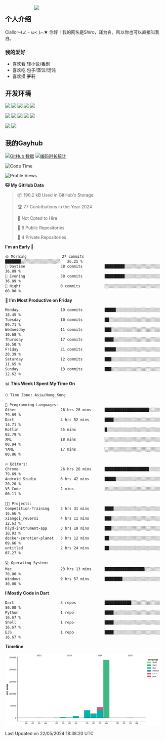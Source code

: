 <img align='right' src='https://img2.moeblog.vip/images/eCva.png' width='410px'>

## 个人介绍
Ciallo～(∠・ω< )⌒★ 你好！我的网名是Shiro，译为白，所以你也可以直接叫我白。

### 我的爱好

* 喜欢看 轻小说/番剧
* 喜欢吃 包子/蒸饺/馄饨
* 喜欢摸 ~~萝莉~~

## 开发环境
[![](https://img.shields.io/badge/Windows-11-blue?style=flat-square&logo=windows&logoColor=white)](https://www.microsoft.com/windows/get-windows-11)
[![](https://img.shields.io/badge/Macos-Sonoma-black?style=flat-square&logo=apple&logoColor=white)](https://www.apple.com/hk/en/macos/sonoma/)
[![](https://img.shields.io/badge/Debian-12-d0024d?style=flat-square&logo=debian&logoColor=white)](https://www.debian.org/)
[![](https://img.shields.io/badge/AlmaLinux-9-0f4266?style=flat-square&logo=almalinux&logoColor=white)](https://almalinux.org/)
[![](https://img.shields.io/badge/Windows%20Server-2012-blue?style=flat-square&logo=windows&logoColor=white)](https://www.microsoft.com/windows-server)

[![](https://img.shields.io/badge/Vivobook-PRO_16-f45a00?style=flat-square&logo=RepublicofGamers&logoColor=white)](https://www.asus.com.cn/laptops/for-creators/vivobook/vivobook-pro-16-oled-k6602/)
[![](https://img.shields.io/badge/Mac_Studio-M1_Max-black?style=flat-square&logo=apple&logoColor=white)](https://www.apple.com/hk/en/mac-studio/)
[![](https://img.shields.io/badge/Mi-MIX4-f45a00?style=flat-square&logo=xiaomi&logoColor=white)](https://www.mi.com/)
[![](https://img.shields.io/badge/SONY-WF1000XM4-f3c74a?style=flat-square)](https://www.sony.com.hk/zh/headphones/products/wf-1000xm4)
[![](https://img.shields.io/badge/Yubikey-5_NFC-9bc930?style=flat-square&logo=yubico&logoColor=9bc930)](https://www.yubico.com/hk/product/yubikey-5-nfc/)

[![](https://img.shields.io/badge/IDE-Visual_Studio_Code-blue?style=flat-square&logo=visual-studio-code&logoColor=white)](https://code.visualstudio.com/)
[![](https://img.shields.io/badge/IDE-JetBrains-black?style=flat-square&logo=jetbrains&logoColor=white)](https://code.visualstudio.com/)
## 我的Gayhub
[![GitHub 数据](https://github-readme-stats.vercel.app/api?username=verymoe)]()
[![编码时长统计](https://github-readme-stats.vercel.app/api/wakatime?username=shiro)]()

<!--START_SECTION:waka-->
![Code Time](http://img.shields.io/badge/Code%20Time-636%20hrs%2055%20mins-blue)

![Profile Views](http://img.shields.io/badge/Profile%20Views-0-blue)

**🐱 My GitHub Data** 

> 📦 190.2 kB Used in GitHub's Storage 
 > 
> 🏆 77 Contributions in the Year 2024
 > 
> 🚫 Not Opted to Hire
 > 
> 📜 6 Public Repositories 
 > 
> 🔑 4 Private Repositories 
 > 
**I'm an Early 🐤** 

```text
🌞 Morning                27 commits          ███████░░░░░░░░░░░░░░░░░░   26.21 % 
🌆 Daytime                38 commits          █████████░░░░░░░░░░░░░░░░   36.89 % 
🌃 Evening                38 commits          █████████░░░░░░░░░░░░░░░░   36.89 % 
🌙 Night                  0 commits           ░░░░░░░░░░░░░░░░░░░░░░░░░   00.00 % 
```
📅 **I'm Most Productive on Friday** 

```text
Monday                   19 commits          █████░░░░░░░░░░░░░░░░░░░░   18.45 % 
Tuesday                  10 commits          ██░░░░░░░░░░░░░░░░░░░░░░░   09.71 % 
Wednesday                11 commits          ███░░░░░░░░░░░░░░░░░░░░░░   10.68 % 
Thursday                 17 commits          ████░░░░░░░░░░░░░░░░░░░░░   16.50 % 
Friday                   21 commits          █████░░░░░░░░░░░░░░░░░░░░   20.39 % 
Saturday                 12 commits          ███░░░░░░░░░░░░░░░░░░░░░░   11.65 % 
Sunday                   13 commits          ███░░░░░░░░░░░░░░░░░░░░░░   12.62 % 
```


📊 **This Week I Spent My Time On** 

```text
🕑︎ Time Zone: Asia/Hong_Kong

💬 Programming Languages: 
Other                    26 hrs 26 mins      ████████████████████░░░░░   79.69 % 
Dart                     4 hrs 52 mins       ████░░░░░░░░░░░░░░░░░░░░░   14.71 % 
Kotlin                   55 mins             █░░░░░░░░░░░░░░░░░░░░░░░░   02.79 % 
XML                      18 mins             ░░░░░░░░░░░░░░░░░░░░░░░░░   00.94 % 
YAML                     17 mins             ░░░░░░░░░░░░░░░░░░░░░░░░░   00.86 % 

🔥 Editors: 
Chrome                   26 hrs 26 mins      ████████████████████░░░░░   79.69 % 
Android Studio           6 hrs 42 mins       █████░░░░░░░░░░░░░░░░░░░░   20.20 % 
VS Code                  2 mins              ░░░░░░░░░░░░░░░░░░░░░░░░░   00.11 % 

🐱‍💻 Projects: 
Competition-Training     5 hrs 31 mins       ████░░░░░░░░░░░░░░░░░░░░░   16.66 % 
xiangqi_reversi          4 hrs 11 mins       ███░░░░░░░░░░░░░░░░░░░░░░   12.63 % 
hlyd-instrument-app      3 hrs 19 mins       ███░░░░░░░░░░░░░░░░░░░░░░   10.03 % 
docker-zerotier-planet   3 hrs 12 mins       ██░░░░░░░░░░░░░░░░░░░░░░░   09.66 % 
untitled                 2 hrs 24 mins       ██░░░░░░░░░░░░░░░░░░░░░░░   07.27 % 

💻 Operating System: 
Mac                      23 hrs 13 mins      ██████████████████░░░░░░░   70.00 % 
Windows                  9 hrs 57 mins       ████████░░░░░░░░░░░░░░░░░   30.00 % 
```

**I Mostly Code in Dart** 

```text
Dart                     3 repos             ████████████░░░░░░░░░░░░░   50.00 % 
Python                   1 repo              ████░░░░░░░░░░░░░░░░░░░░░   16.67 % 
Shell                    1 repo              ████░░░░░░░░░░░░░░░░░░░░░   16.67 % 
EJS                      1 repo              ████░░░░░░░░░░░░░░░░░░░░░   16.67 % 
```



**Timeline**

![Lines of Code chart](https://raw.githubusercontent.com/verymoe/verymoe/main/assets/bar_graph.png)


 Last Updated on 22/05/2024 18:38:20 UTC
<!--END_SECTION:waka-->
